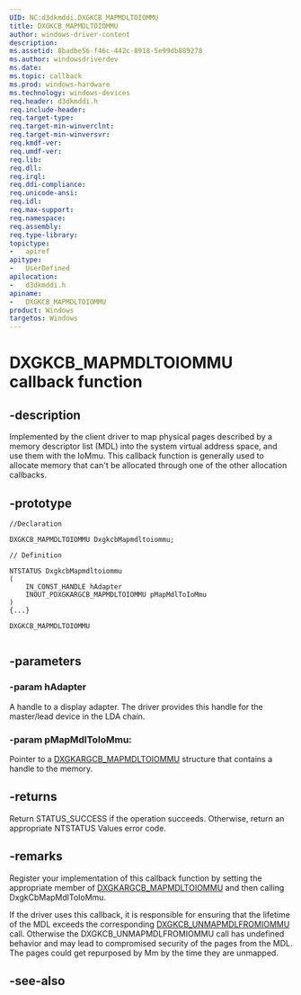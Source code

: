 ```yaml
---
UID: NC:d3dkmddi.DXGKCB_MAPMDLTOIOMMU
title: DXGKCB_MAPMDLTOIOMMU
author: windows-driver-content
description:
ms.assetid: 8badbe56-f46c-442c-8918-5e99db889278
ms.author: windowsdriverdev
ms.date:
ms.topic: callback
ms.prod: windows-hardware
ms.technology: windows-devices
req.header: d3dkmddi.h
req.include-header:
req.target-type:
req.target-min-winverclnt:
req.target-min-winversvr:
req.kmdf-ver:
req.umdf-ver:
req.lib:
req.dll:
req.irql:
req.ddi-compliance:
req.unicode-ansi:
req.idl:
req.max-support:
req.namespace:
req.assembly:
req.type-library:
topictype:
-	apiref
apitype:
-	UserDefined
apilocation:
-	d3dkmddi.h
apiname:
-	DXGKCB_MAPMDLTOIOMMU
product: Windows
targetos: Windows
---
```


# DXGKCB_MAPMDLTOIOMMU callback function

## -description

Implemented by the client driver to map physical pages described by a memory descriptor list (MDL) into the system virtual address space, and use them with the IoMmu.
This callback function is generally used to allocate memory that can't be allocated through one of the other allocation callbacks.
## -prototype

```
//Declaration

DXGKCB_MAPMDLTOIOMMU DxgkcbMapmdltoiommu;

// Definition

NTSTATUS DxgkcbMapmdltoiommu
(
	IN_CONST_HANDLE hAdapter
	INOUT_PDXGKARGCB_MAPMDLTOIOMMU pMapMdlToIoMmu
)
{...}

DXGKCB_MAPMDLTOIOMMU


```

## -parameters

### -param hAdapter

A handle to a display adapter. The driver provides this handle for the master/lead device in the LDA chain.

### -param pMapMdlToIoMmu:

Pointer to a [DXGKARGCB_MAPMDLTOIOMMU](ns-d3dkmddi-_dxgkargcb_mapmdltoiommu.md) structure that contains a handle to the memory.

## -returns

Return STATUS_SUCCESS if the operation succeeds. Otherwise, return an appropriate NTSTATUS Values error code.

## -remarks

Register your implementation of this callback function by setting the appropriate member of [DXGKARGCB_MAPMDLTOIOMMU](ns-d3dkmddi-_dxgkargcb_mapmdltoiommu.md) and then calling DxgkCbMapMdlToIoMmu.

If the driver uses this callback, it is responsible for ensuring that the lifetime of the MDL exceeds the corresponding [DXGKCB_UNMAPMDLFROMIOMMU](nc-d3dkmddi-dxgkcb_unmapmdlfromiommu.md) call. Otherwise the DXGKCB_UNMAPMDLFROMIOMMU call has undefined behavior and may lead to compromised security of the pages from the MDL. The pages could get repurposed by Mm by the time they are unmapped.

## -see-also
